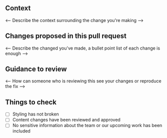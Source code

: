 ## Context

<-- Describe the context surrounding the change you're making -->

## Changes proposed in this pull request

<-- Describe the changed you've made, a bullet point list of each change is enough -->

## Guidance to review

<-- How can someone who is reviewing this see your changes or reproduce the fix -->

## Things to check

- [ ] Styling has not broken
- [ ] Content changes have been reviewed and approved
- [ ] No sensitive information about the team or our upcoming work has been included
